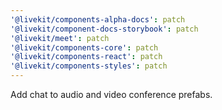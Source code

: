 ```yaml
---
'@livekit/components-alpha-docs': patch
'@livekit/component-docs-storybook': patch
'@livekit/meet': patch
'@livekit/components-core': patch
'@livekit/components-react': patch
'@livekit/components-styles': patch
---
```


Add chat to audio and video conference prefabs.
